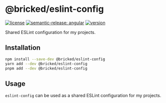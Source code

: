 # @bricked/eslint-config

[![license](https://img.shields.io/github/license/brycked/eslint-config)](LICENSE.md)
[![semantic-release: angular](https://img.shields.io/badge/semantic--release-angular-e10079?logo=semantic-release)](https://github.com/semantic-release/semantic-release)
[![version](https://img.shields.io/npm/v/@bricked/eslint-config?color=crimson&logo=npm)](https://www.npmjs.com/package/@bricked/eslint-config)

Shared ESLint configuration for my projects.

## Installation

```sh
npm install --save-dev @bricked/eslint-config
yarn add --dev @bricked/eslint-config
pnpm add --dev @bricked/eslint-config
```

## Usage

`eslint-config` can be used as a shared ESLint configuration for my projects.
